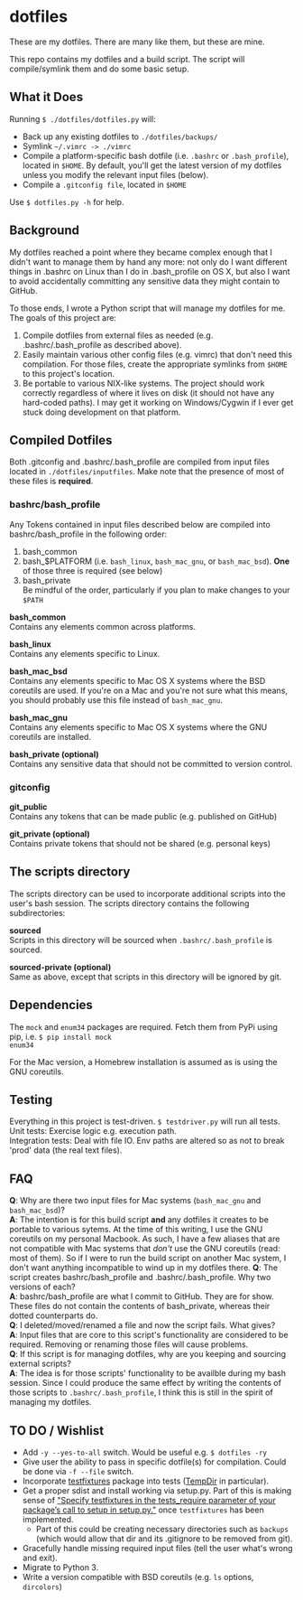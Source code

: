 # dotfiles
These are my dotfiles. There are many like them, but these are mine.

This repo contains my dotfiles and a build script. The script will compile/symlink them and do some basic setup.

## What it Does
Running <code>$ ./dotfiles/dotfiles.py</code> will:
* Back up any existing dotfiles to `./dotfiles/backups/`
* Symlink <code>~/.vimrc -> ./vimrc</code>
* Compile a platform-specific bash dotfile (i.e. `.bashrc` or `.bash_profile`), located in `$HOME`. By default, you'll get the latest version of my dotfiles unless you modify the relevant input files (below).
* Compile a `.gitconfig file`, located in `$HOME`

Use `$ dotfiles.py -h` for help.

## Background
My dotfiles reached a point where they became complex enough that I didn't want to manage them by hand any more: not only do I want different things in .bashrc on Linux than I do in .bash_profile on OS X, but also I want to avoid accidentally committing any sensitive data they might contain to GitHub.

To those ends, I wrote a Python script that will manage my dotfiles for me.  The goals of this project are: 
 
1. Compile dotfiles from external files as needed (e.g. .bashrc/.bash_profile as described above).  
2. Easily maintain various other config files (e.g. vimrc) that don't need this compilation. For those files, create the appropriate symlinks from `$HOME` to this project's location.  
3. Be portable to various NIX-like systems. The project should work correctly regardless of where it lives on disk (it should not have any hard-coded paths). I may get it working on Windows/Cygwin if I ever get stuck doing development on that platform.  

## Compiled Dotfiles

Both .gitconfig and .bashrc/.bash_profile are compiled from input files located in `./dotfiles/inputfiles`. Make note that the presence of most of these files is **required**.

### bashrc/bash_profile
Any Tokens contained in input files described below are compiled into bashrc/bash_profile in the following order:  
1. bash_common  
2. bash_$PLATFORM (i.e. `bash_linux`, `bash_mac_gnu`, or `bash_mac_bsd`). **One** of those three is required (see below)  
3. bash_private  
Be mindful of the order, particularly if you plan to make changes to your `$PATH`

**bash_common**  
Contains any elements common across platforms.

**bash_linux**  
Contains any elements specific to Linux.

**bash_mac_bsd**  
Contains any elements specific to Mac OS X systems where the BSD coreutils are used. If you're on a Mac and you're not sure what this means, you should probably use this file instead of `bash_mac_gnu`.

**bash_mac_gnu**  
Contains any elements specific to Mac OS X systems where the GNU coreutils are installed.

**bash_private (optional)**  
Contains any sensitive data that should not be committed to version control.

### gitconfig

**git_public**  
Contains any tokens that can be made public (e.g. published on GitHub)

**git_private (optional)**  
Contains private tokens that should not be shared (e.g. personal keys)

## The scripts directory
The scripts directory can be used to incorporate additional scripts into the user's bash session. The scripts directory contains the following subdirectories:

**sourced**  
Scripts in this directory will be sourced when `.bashrc/.bash_profile` is sourced. 

**sourced-private (optional)**  
Same as above, except that scripts in this directory will be ignored by git.

## Dependencies
The <code>mock</code> and <code>enum34</code> packages are required. Fetch them from PyPi using pip, i.e. <code>$ pip install mock enum34</code>

For the Mac version, a Homebrew installation is assumed as is using the GNU coreutils.

## Testing  
Everything in this project is test-driven. `$ testdriver.py` will run all tests.  
Unit tests: Exercise logic e.g. execution path.  
Integration tests: Deal with file IO. Env paths are altered so as not to break 'prod' data (the real text files).

## FAQ
**Q**: Why are there two input files for Mac systems (`bash_mac_gnu` and `bash_mac_bsd`)?  
**A**: The intention is for this build script **and** any dotfiles it creates to be portable to various sytems. At the time of this writing, I use the GNU coreutils on my personal Macbook. As such, I have a few aliases that are not compatible with Mac systems that *don't* use the GNU coreutils (read: most of them). So if I were to run the build script on another Mac system, I don't want anything incompatible to wind up in my dotfiles there.
**Q**: The script creates bashrc/bash_profile and .bashrc/.bash_profile. Why two versions of each?  
**A**: bashrc/bash_profile are what I commit to GitHub. They are for show. These files do not contain the contents of bash_private, whereas their dotted counterparts do.  
**Q**: I deleted/moved/renamed a file and now the script fails. What gives?  
**A**: Input files that are core to this script's functionality are considered to be required. Removing or renaming those files will cause problems.  
**Q**: If this script is for managing dotfiles, why are you keeping and sourcing external scripts?  
**A**: The idea is for those scripts' functionality to be availble during my bash session. Since I could produce the same effect by writing the contents of those scripts to `.bashrc/.bash_profile`, I think this is still in the spirit of managing my dotfiles.

## TO DO / Wishlist
- Add `-y --yes-to-all` switch. Would be useful e.g. `$ dotfiles -ry`
- Give user the ability to pass in specific dotfile(s) for compilation. Could be done via `-f --file` switch.
- Incorporate [testfixtures](https://pythonhosted.org/testfixtures/index.html) package into tests ([TempDir](https://pythonhosted.org/testfixtures/files.html) in particular).  
- Get a proper sdist and install working via setup.py. Part of this is making sense of ["Specify testfixtures in the tests_require parameter of your package’s call to setup in setup.py."](https://pythonhosted.org/testfixtures/installation.html) once `testfixtures` has been implemented.
  - Part of this could be creating necessary directories such as `backups` (which would allow that dir and its .gitignore to be removed from git).
- Gracefully handle missing required input files (tell the user what's wrong and exit).
- Migrate to Python 3.
- Write a version compatible with BSD coreutils (e.g. `ls` options, `dircolors`)
